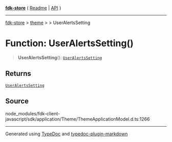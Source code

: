 [**fdk-store**](../../../README.md) ( [Readme](../../../README.md) \| [API](../../../API.md) )

---

[fdk-store](../../../API.md) > [theme](../../README.md) > [<internal>](../README.md) > UserAlertsSetting

# Function: UserAlertsSetting()

> **UserAlertsSetting**(): [`UserAlertsSetting`](../type-aliases/type-alias.UserAlertsSetting.md)

## Returns

[`UserAlertsSetting`](../type-aliases/type-alias.UserAlertsSetting.md)

## Source

node_modules/fdk-client-javascript/sdk/application/Theme/ThemeApplicationModel.d.ts:1266

---

Generated using [TypeDoc](https://typedoc.org/) and [typedoc-plugin-markdown](https://www.npmjs.com/package/typedoc-plugin-markdown)
